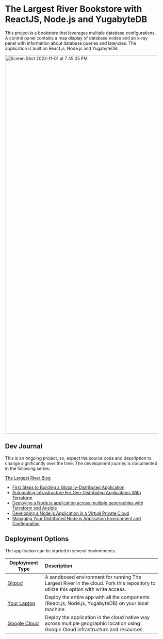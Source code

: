 # The Largest River Bookstore with ReactJS, Node.js and YugabyteDB

This project is a bookstore that leverages multiple database configurations. A control panel contains a map display of database nodes and an x-ray panel with information about database queries and latencies. The application is built on React.js, Node.js and YugabyteDB.

<img width="1242" alt="Screen Shot 2022-11-01 at 7 45 35 PM" src="https://user-images.githubusercontent.com/2041330/199383391-4a7f5d7d-7147-4439-ad39-f2a788e4dde4.png">

## Dev Journal

This is an ongoing project, so, expect the source code and description to change significantly over the time. The development journey is documented in the following series:

[The Largest River Blog](https://dev.to/bretthoyer/series/19070)

- [First Steps to Building a Globally-Distributed Application](https://dev.to/yugabyte/the-largest-river-part-1-first-steps-to-building-a-globally-distributed-application-47ek)
- [Automating Infrastructure For Geo-Distributed Applications With Terraform](https://dev.to/yugabyte/geo-distributed-applications-using-terraforms-infrastructure-automation-3mj3)
- [Deploying a Node.js application across multiple geographies with Terraform and Ansible](https://dev.to/yugabyte/deploying-a-nodejs-application-across-multiple-geographies-with-terraform-and-ansible-20n7)
- [Developing a Node.js Application in a Virtual Private Cloud](https://dev.to/yugabyte/developing-a-nodejs-application-in-a-virtual-private-network-29k7)
- [Managing Your Distributed Node.js Application Environment and Configuration](https://dev.to/yugabyte/managing-your-distributed-nodejs-application-environment-and-configuration-236c)

## Deployment Options

The application can be started in several environments.

| Deployment Type                      | Description                                                                                                                         |
| ------------------------------------ | :---------------------------------------------------------------------------------------------------------------------------------- |
| [Gitpod](gitpod_deployment.md)       | A sandboxed environment for running The Largest River in the cloud. Fork this repository to utilize this option with write access.  |
| [Your Laptop](local_deployment.md)   | Deploy the entire app with all the components (React.js, Node.js, YugabyteDB) on your local machine.                                |
| [Google Cloud](gcloud_deployment.md) | Deploy the application in the cloud native way across multiple geographic location using Google Cloud infrastructure and resources. |
